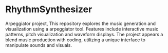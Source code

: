 # RhythmSynthesizer
Arpeggiator project, This repository explores the music generation and visualization using a arpeggiator tool. Features include interactive music patterns, pitch visualization and waveform displays. The project appears a blend music production with coding, utilizing a unique interface to manipulate sounds and visuals.

